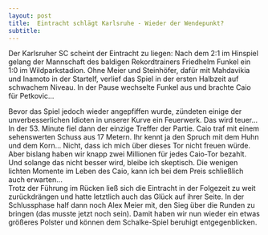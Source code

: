```yaml
---
layout: post
title:  Eintracht schlägt Karlsruhe - Wieder der Wendepunkt?
subtitle:  
---
```


Der Karlsruher SC scheint der Eintracht zu liegen: Nach dem 2:1 im Hinspiel gelang der Mannschaft des baldigen Rekordtrainers Friedhelm Funkel ein 1:0 im Wildparkstadion. Ohne Meier und Steinhöfer, dafür mit Mahdavikia und Inamoto in der Startelf, verlief das Spiel in der ersten Halbzeit auf schwachem Niveau. In der Pause wechselte Funkel aus und brachte Caio für Petkovic...

Bevor das Spiel jedoch wieder angepfiffen wurde, zündeten einige der unverbesserlichen Idioten in unserer Kurve ein Feuerwerk. Das wird teuer...  
In der 53. Minute fiel dann der einzige Treffer der Partie. Caio traf mit einem sehenswerten Schuss aus 17 Metern. Ihr kennt ja den Spruch mit dem Huhn und dem Korn... Nicht, dass ich mich über dieses Tor nicht freuen würde. Aber bislang haben wir knapp zwei Millionen für jedes Caio-Tor bezahlt. Und solange das nicht besser wird, bleibe ich skeptisch. Die wenigen lichten Momente im Leben des Caio, kann ich bei dem Preis schließlich auch erwarten...  
Trotz der Führung im Rücken ließ sich die Eintracht in der Folgezeit zu weit zurückdrängen und hatte letztlich auch das Glück auf ihrer Seite. In der Schlussphase half dann noch Alex Meier mit, den Sieg über die Runden zu bringen (das musste jetzt noch sein). Damit haben wir nun wieder ein etwas größeres Polster und können dem Schalke-Spiel beruhigt entgegenblicken.
